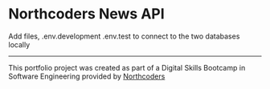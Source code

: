 # Northcoders News API

Add files,
.env.development
.env.test
to connect to the two databases locally

---

This portfolio project was created as part of a Digital Skills Bootcamp in Software Engineering provided by [Northcoders](https://northcoders.com/)
